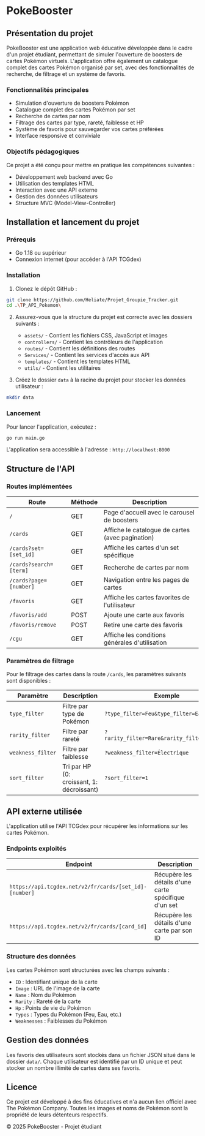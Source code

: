 # PokeBooster

## Présentation du projet

PokeBooster est une application web éducative développée dans le cadre d'un projet étudiant, permettant de simuler l'ouverture de boosters de cartes Pokémon virtuels. L'application offre également un catalogue complet des cartes Pokémon organisé par set, avec des fonctionnalités de recherche, de filtrage et un système de favoris.

### Fonctionnalités principales

- Simulation d'ouverture de boosters Pokémon
- Catalogue complet des cartes Pokémon par set
- Recherche de cartes par nom
- Filtrage des cartes par type, rareté, faiblesse et HP
- Système de favoris pour sauvegarder vos cartes préférées
- Interface responsive et conviviale

### Objectifs pédagogiques

Ce projet a été conçu pour mettre en pratique les compétences suivantes :
- Développement web backend avec Go
- Utilisation des templates HTML
- Interaction avec une API externe
- Gestion des données utilisateurs
- Structure MVC (Model-View-Controller)

## Installation et lancement du projet

### Prérequis

- Go 1.18 ou supérieur
- Connexion internet (pour accéder à l'API TCGdex)

### Installation

1. Clonez le dépôt GitHub :
```bash
git clone https://github.com/Heliate/Projet_Groupie_Tracker.git
cd .\TP_API_Pokemon\
```

2. Assurez-vous que la structure du projet est correcte avec les dossiers suivants :
   - `assets/` - Contient les fichiers CSS, JavaScript et images
   - `controllers/` - Contient les contrôleurs de l'application
   - `routes/` - Contient les définitions des routes
   - `Services/` - Contient les services d'accès aux API
   - `templates/` - Contient les templates HTML
   - `utils/` - Contient les utilitaires

3. Créez le dossier `data` à la racine du projet pour stocker les données utilisateur :
```bash
mkdir data
```

### Lancement

Pour lancer l'application, exécutez :
```bash
go run main.go
```

L'application sera accessible à l'adresse : `http://localhost:8000`

## Structure de l'API

### Routes implémentées

| Route | Méthode | Description |
|-------|---------|-------------|
| `/` | GET | Page d'accueil avec le carousel de boosters |
| `/cards` | GET | Affiche le catalogue de cartes (avec pagination) |
| `/cards?set=[set_id]` | GET | Affiche les cartes d'un set spécifique |
| `/cards?search=[term]` | GET | Recherche de cartes par nom |
| `/cards?page=[number]` | GET | Navigation entre les pages de cartes |
| `/favoris` | GET | Affiche les cartes favorites de l'utilisateur |
| `/favoris/add` | POST | Ajoute une carte aux favoris |
| `/favoris/remove` | POST | Retire une carte des favoris |
| `/cgu` | GET | Affiche les conditions générales d'utilisation |

### Paramètres de filtrage

Pour le filtrage des cartes dans la route `/cards`, les paramètres suivants sont disponibles :

| Paramètre | Description | Exemple |
|-----------|-------------|---------|
| `type_filter` | Filtre par type de Pokémon | `?type_filter=Feu&type_filter=Eau` |
| `rarity_filter` | Filtre par rareté | `?rarity_filter=Rare&rarity_filter=Commune` |
| `weakness_filter` | Filtre par faiblesse | `?weakness_filter=Électrique` |
| `sort_filter` | Tri par HP (0: croissant, 1: décroissant) | `?sort_filter=1` |

## API externe utilisée

L'application utilise l'API TCGdex pour récupérer les informations sur les cartes Pokémon.

### Endpoints exploités

| Endpoint | Description |
|----------|-------------|
| `https://api.tcgdex.net/v2/fr/cards/[set_id]-[number]` | Récupère les détails d'une carte spécifique d'un set |
| `https://api.tcgdex.net/v2/fr/cards/[card_id]` | Récupère les détails d'une carte par son ID |

### Structure des données

Les cartes Pokémon sont structurées avec les champs suivants :
- `ID` : Identifiant unique de la carte
- `Image` : URL de l'image de la carte
- `Name` : Nom du Pokémon
- `Rarity` : Rareté de la carte
- `Hp` : Points de vie du Pokémon
- `Types` : Types du Pokémon (Feu, Eau, etc.)
- `Weaknesses` : Faiblesses du Pokémon

## Gestion des données

Les favoris des utilisateurs sont stockés dans un fichier JSON situé dans le dossier `data/`. Chaque utilisateur est identifié par un ID unique et peut stocker un nombre illimité de cartes dans ses favoris.

## Licence

Ce projet est développé à des fins éducatives et n'a aucun lien officiel avec The Pokémon Company. Toutes les images et noms de Pokémon sont la propriété de leurs détenteurs respectifs.

© 2025 PokeBooster - Projet étudiant
